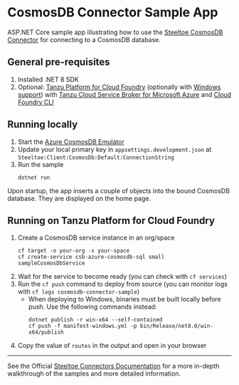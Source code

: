 # CosmosDB Connector Sample App

ASP.NET Core sample app illustrating how to use the [Steeltoe CosmosDB Connector](https://docs.steeltoe.io/api/v3/connectors/cosmosdb.html)
for connecting to a CosmosDB database.

## General pre-requisites

1. Installed .NET 8 SDK
1. Optional: [Tanzu Platform for Cloud Foundry](https://techdocs.broadcom.com/us/en/vmware-tanzu/platform/tanzu-platform-for-cloud-foundry/10-0/tpcf/concepts-overview.html)
   (optionally with [Windows support](https://techdocs.broadcom.com/us/en/vmware-tanzu/platform/tanzu-platform-for-cloud-foundry/10-0/tpcf/toc-tasw-install-index.html))
   with [Tanzu Cloud Service Broker for Microsoft Azure](https://techdocs.broadcom.com/us/en/vmware-tanzu/platform-services/tanzu-cloud-service-broker-for-microsoft-azure/1-10/csb-azure/reference-azure-cosmosdb-sql.html)
   and [Cloud Foundry CLI](https://techdocs.broadcom.com/us/en/vmware-tanzu/platform/tanzu-platform-for-cloud-foundry/6-0/tpcf/cf-cli-index.html)

## Running locally

1. Start the [Azure CosmosDB Emulator](https://learn.microsoft.com/en-us/azure/cosmos-db/how-to-develop-emulator)
1. Update your local primary key in `appsettings.development.json` at `Steeltoe:Client:CosmosDb:Default:ConnectionString`
1. Run the sample
   ```
   dotnet run
   ```

Upon startup, the app inserts a couple of objects into the bound CosmosDB database. They are displayed on the home page.

## Running on Tanzu Platform for Cloud Foundry

1. Create a CosmosDB service instance in an org/space
   ```
   cf target -o your-org -s your-space
   cf create-service csb-azure-cosmosdb-sql small sampleCosmosDbService
   ```
1. Wait for the service to become ready (you can check with `cf services`)
1. Run the `cf push` command to deploy from source (you can monitor logs with `cf logs cosmosdb-connector-sample`)
   - When deploying to Windows, binaries must be built locally before push. Use the following commands instead:
     ```
     dotnet publish -r win-x64 --self-contained
     cf push -f manifest-windows.yml -p bin/Release/net8.0/win-x64/publish
     ```
1. Copy the value of `routes` in the output and open in your browser

---

See the Official [Steeltoe Connectors Documentation](https://docs.steeltoe.io/api/v3/connectors/) for a more in-depth walkthrough of the samples and more detailed information.
